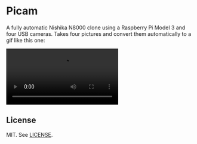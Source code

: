 # Picam

A fully automatic Nishika N8000 clone using a Raspberry Pi Model 3 and four
USB cameras. Takes four pictures and convert them automatically to a gif like
this one:

![An example image](https://media.giphy.com/media/1yTcvYmleWVDslnwVJ/source.mp4)

## License
MIT. See [LICENSE](LICENSE).
